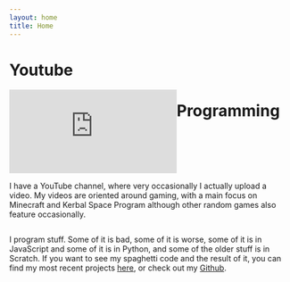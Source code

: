 ```yaml
---
layout: home
title: Home
---
```


<div style="background-image: url('/assets/slideshow1small.png')" id="main-site-title">
    <h1 id="main-site-title-text"></h1>
</div>
<img src='/assets/slideshow1.png' onload='setHiResImg()' style="display: none;">

<div class="home-section teal">
    <h1>Youtube</h1>
    <iframe style="float: left;" id="channel-trailer" class="section-image" src="https://www.youtube.com/embed/4gxDmlA7ohU" frameborder="0" allow="accelerometer; autoplay; clipboard-write; encrypted-media; gyroscope; picture-in-picture" allowfullscreen></iframe>
    <p style="float: right" class="section-text">I have a YouTube channel, where very occasionally I actually upload a video. My videos are oriented around gaming, with a main focus on Minecraft and Kerbal Space Program although other random games also feature occasionally.</p>
</div>

<div class="home-section grey">
    <h1>Programming</h1>
    <p style="float: left" class="section-text">I program stuff. Some of it is bad, some of it is worse, some of it is in JavaScript and some of it is in Python, and some of the older stuff is in Scratch. If you want to see my spaghetti code and the result of it, you can find my most recent projects <a href="/projects">here</a>, or check out my <a href="https://github.com/Pr0x1mas">Github</a>.</p>
    <div class="section-image" style="float: right; background-image: url('/assets/code.png')"></div>
</div>